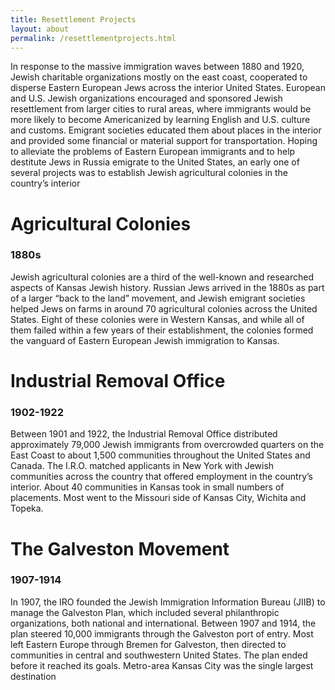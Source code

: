 ```yaml
---
title: Resettlement Projects 
layout: about
permalink: /resettlementprojects.html
---
```

In response to the massive immigration waves between 1880 and 1920, Jewish charitable
organizations mostly on the east coast, cooperated to disperse Eastern European Jews across
the interior United States. European and U.S. Jewish organizations encouraged and sponsored
Jewish resettlement from larger cities to rural areas, where immigrants would be more likely to
become Americanized by learning English and U.S. culture and customs. Emigrant societies
educated them about places in the interior and provided some financial or material support for
transportation. Hoping to alleviate the problems of Eastern European immigrants and to help
destitute Jews in Russia emigrate to the United States, an early one of several projects was to
establish Jewish agricultural colonies in the country’s interior

# Agricultural Colonies 
### 1880s
Jewish agricultural colonies are a third of the well-known and researched aspects of Kansas
Jewish history. Russian Jews arrived in the 1880s as part of a larger “back to the land” movement, and Jewish emigrant societies helped Jews on farms in around 70 agricultural colonies across the United States. Eight of these colonies were in Western Kansas, and while all of them failed within a few years of their establishment, the colonies formed the vanguard of Eastern European Jewish immigration to Kansas.

# Industrial Removal Office
### 1902-1922
Between 1901 and 1922, the Industrial Removal Office distributed approximately 79,000 Jewish
immigrants from overcrowded quarters on the East Coast to about 1,500 communities throughout
the United States and Canada. The I.R.O. matched applicants in New York with Jewish
communities across the country that offered employment in the country’s interior. About 40
communities in Kansas took in small numbers of placements. Most went to the Missouri side of
Kansas City, Wichita and Topeka.


# The Galveston Movement
### 1907-1914
In 1907, the IRO founded the Jewish Immigration Information Bureau (JIIB) to manage the
Galveston Plan, which included several philanthropic organizations, both national and
international. Between 1907 and 1914, the plan steered 10,000 immigrants through the Galveston
port of entry. Most left Eastern Europe through Bremen for Galveston, then directed to
communities in central and southwestern United States. The plan ended before it reached its
goals. Metro-area Kansas City was the single largest destination